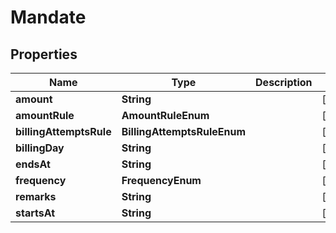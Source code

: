 

# Mandate


## Properties

| Name | Type | Description | Notes |
|------------ | ------------- | ------------- | -------------|
|**amount** | **String** |  |  [optional] |
|**amountRule** | **AmountRuleEnum** |  |  [optional] |
|**billingAttemptsRule** | **BillingAttemptsRuleEnum** |  |  [optional] |
|**billingDay** | **String** |  |  [optional] |
|**endsAt** | **String** |  |  [optional] |
|**frequency** | **FrequencyEnum** |  |  [optional] |
|**remarks** | **String** |  |  [optional] |
|**startsAt** | **String** |  |  [optional] |



